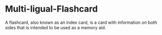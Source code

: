 # Multi-ligual-Flashcard
A flashcard, also known as an index card, is a card with information on both sides that is intended to be used as a memory aid.
